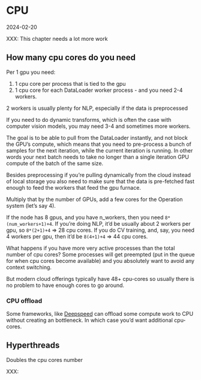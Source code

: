 # CPU

2024-02-20

XXX: This chapter needs a lot more work

## How many cpu cores do you need

Per 1 gpu you need:

1.  1 cpu core per process that is tied to the gpu
2.  1 cpu core for each DataLoader worker process - and you need 2-4
    workers.

2 workers is usually plenty for NLP, especially if the data is
preprocessed

If you need to do dynamic transforms, which is often the case with
computer vision models, you may need 3-4 and sometimes more workers.

The goal is to be able to pull from the DataLoader instantly, and not
block the GPU’s compute, which means that you need to pre-process a
bunch of samples for the next iteration, while the current iteration is
running. In other words your next batch needs to take no longer than a
single iteration GPU compute of the batch of the same size.

Besides preprocessing if you’re pulling dynamically from the cloud
instead of local storage you also need to make sure that the data is
pre-fetched fast enough to feed the workers that feed the gpu furnace.

Multiply that by the number of GPUs, add a few cores for the Operation
system (let’s say 4).

If the node has 8 gpus, and you have n_workers, then you need
`8*(num_workers+1)+4`. If you’re doing NLP, it’d be usually about 2
workers per gpu, so `8*(2+1)+4` =\> 28 cpu cores. If you do CV training,
and, say, you need 4 workers per gpu, then it’d be `8(4+1)+4` =\> 44 cpu
cores.

What happens if you have more very active processes than the total
number of cpu cores? Some processes will get preempted (put in the queue
for when cpu cores become available) and you absolutely want to avoid
any context switching.

But modern cloud offerings typically have 48+ cpu-cores so usually there
is no problem to have enough cores to go around.

### CPU offload

Some frameworks, like
[Deepspeed](https://www.deepspeed.ai/tutorials/zero-offload/) can
offload some compute work to CPU without creating an bottleneck. In
which case you’d want additional cpu-cores.

## Hyperthreads

Doubles the cpu cores number

XXX:
